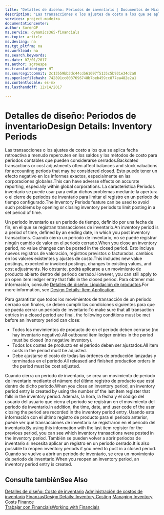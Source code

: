 ```yaml
---
title: "Detalles de diseño: Periodos de inventario | Documentos de Microsoft"
description: "Las transacciones o los ajustes de costo a los que se aplica fecha retroactiva a menudo repercuten en los saldos y los métodos de costo para periodos contables que pueden considerarse cerrados. Esto puede tener un efecto negativo en los informes exactos, especialmente en las corporaciones globales. La característica Periodos inventario se puede usar para evitar dichos problemas mediante la apertura o el cierre de periodos de inventario para limitar el registro en un periodo de tiempo configurado."
services: project-madeira
documentationcenter: 
author: SorenGP
ms.service: dynamics365-financials
ms.topic: article
ms.devlang: na
ms.tgt_pltfrm: na
ms.workload: na
ms.search.keywords: 
ms.date: 07/01/2017
ms.author: sgroespe
ms.translationtype: HT
ms.sourcegitcommit: 2c13559bb3dc44cdb61697f5135c5b931e34d2a8
ms.openlocfilehash: 742891cc8037696748b7beb459cc877ea482e2a1
ms.contentlocale: es-mx
ms.lasthandoff: 12/14/2017

---
```

# <a name="design-details-inventory-periods"></a><span data-ttu-id="c6e38-105">Detalles de diseño: Periodos de inventario</span><span class="sxs-lookup"><span data-stu-id="c6e38-105">Design Details: Inventory Periods</span></span>
<span data-ttu-id="c6e38-106">Las transacciones o los ajustes de costo a los que se aplica fecha retroactiva a menudo repercuten en los saldos y los métodos de costo para periodos contables que pueden considerarse cerrados.</span><span class="sxs-lookup"><span data-stu-id="c6e38-106">Backdated transactions or cost adjustments often affect balances and stock valuations for accounting periods that may be considered closed.</span></span> <span data-ttu-id="c6e38-107">Esto puede tener un efecto negativo en los informes exactos, especialmente en las corporaciones globales.</span><span class="sxs-lookup"><span data-stu-id="c6e38-107">This can have adverse effects on accurate reporting, especially within global corporations.</span></span> <span data-ttu-id="c6e38-108">La característica Periodos inventario se puede usar para evitar dichos problemas mediante la apertura o el cierre de periodos de inventario para limitar el registro en un periodo de tiempo configurado.</span><span class="sxs-lookup"><span data-stu-id="c6e38-108">The Inventory Periods feature can be used to avoid such problems by opening or closing inventory periods to limit posting in a set period of time.</span></span>  

 <span data-ttu-id="c6e38-109">Un periodo inventario es un periodo de tiempo, definido por una fecha de fin, en el que se registran transacciones de inventario.</span><span class="sxs-lookup"><span data-stu-id="c6e38-109">An inventory period is a period of time, defined by an ending date, in which you post inventory transactions.</span></span> <span data-ttu-id="c6e38-110">Cuando cierra un periodo de inventario, no se puede registrar ningún cambio de valor en el periodo cerrado.</span><span class="sxs-lookup"><span data-stu-id="c6e38-110">When you close an inventory period, no value changes can be posted in the closed period.</span></span> <span data-ttu-id="c6e38-111">Esto incluye nuevos registros de valoración, registros previstos o facturados, cambios en los valores existentes y ajustes de costo.</span><span class="sxs-lookup"><span data-stu-id="c6e38-111">This includes new value postings, expected or invoiced postings, changes to existing values, and cost adjustments.</span></span> <span data-ttu-id="c6e38-112">No obstante, podrá aplicarse a un movimiento de producto abierto dentro del periodo cerrado.</span><span class="sxs-lookup"><span data-stu-id="c6e38-112">However, you can still apply to an open item ledger entry that falls in the closed period.</span></span> <span data-ttu-id="c6e38-113">Para obtener más información, consulte [Detalles de diseño: Liquidación de productos](design-details-item-application.md).</span><span class="sxs-lookup"><span data-stu-id="c6e38-113">For more information, see [Design Details: Item Application](design-details-item-application.md).</span></span>  

 <span data-ttu-id="c6e38-114">Para garantizar que todos los movimientos de transacción de un periodo cerrado son finales, se deben cumplir las condiciones siguientes para que se pueda cerrar un periodo de inventario:</span><span class="sxs-lookup"><span data-stu-id="c6e38-114">To make sure that all transaction entries in a closed period are final, the following conditions must be met before an inventory period can close:</span></span>  

-   <span data-ttu-id="c6e38-115">Todos los movimientos de producto de en el periodo deben cerrarse (no hay inventario negativo).</span><span class="sxs-lookup"><span data-stu-id="c6e38-115">All outbound item ledger entries in the period must be closed (no negative inventory).</span></span>  
-   <span data-ttu-id="c6e38-116">Todos los costes de producto en el periodo deben ser ajustados.</span><span class="sxs-lookup"><span data-stu-id="c6e38-116">All item costs in the period must be adjusted.</span></span>  
-   <span data-ttu-id="c6e38-117">Debe ajustarse el costo de todas las órdenes de producción lanzadas y terminadas en el periodo.</span><span class="sxs-lookup"><span data-stu-id="c6e38-117">All released and finished production orders in the period must be cost adjusted.</span></span>  

 <span data-ttu-id="c6e38-118">Cuando cierra un periodo de inventario, se crea un movimiento de periodo de inventario mediante el número del último registro de producto que está dentro de dicho periodo.</span><span class="sxs-lookup"><span data-stu-id="c6e38-118">When you close an inventory period, an inventory period entry is created by using the number of the last item register that falls in the inventory period.</span></span> <span data-ttu-id="c6e38-119">Además, la hora, la fecha y el código del usuario del usuario que cierra el periodo se registran en el movimiento del periodo de inventario.</span><span class="sxs-lookup"><span data-stu-id="c6e38-119">In addition, the time, date, and user code of the user closing the period are recorded in the inventory period entry.</span></span> <span data-ttu-id="c6e38-120">Usando esta información con el último registro de producto para el periodo anterior, puede ver qué transacciones de inventario se registraron en el periodo del inventario.</span><span class="sxs-lookup"><span data-stu-id="c6e38-120">By using this information with the last item register for the previous period, you can see which inventory transactions were posted in the inventory period.</span></span> <span data-ttu-id="c6e38-121">También se pueden volver a abrir periodos de inventario si necesita aplicar un registro en un periodo cerrado.</span><span class="sxs-lookup"><span data-stu-id="c6e38-121">It is also possible to reopen inventory periods if you need to post in a closed period.</span></span> <span data-ttu-id="c6e38-122">Cuando se vuelve a abrir un periodo de inventario, se crea un movimiento de periodo de inventario.</span><span class="sxs-lookup"><span data-stu-id="c6e38-122">When you reopen an inventory period, an inventory period entry is created.</span></span>  

## <a name="see-also"></a><span data-ttu-id="c6e38-123">Consulte también</span><span class="sxs-lookup"><span data-stu-id="c6e38-123">See Also</span></span>  
 <span data-ttu-id="c6e38-124">[Detalles de diseño: Costo de inventario](design-details-inventory-costing.md) [Administración de costos de inventario](finance-manage-inventory-costs.md) [Finanzas](finance.md)</span><span class="sxs-lookup"><span data-stu-id="c6e38-124">[Design Details: Inventory Costing](design-details-inventory-costing.md) [Managing Inventory Costs](finance-manage-inventory-costs.md) [Finance](finance.md)</span></span>  
 [<span data-ttu-id="c6e38-125">Trabajar con Financials</span><span class="sxs-lookup"><span data-stu-id="c6e38-125">Working with Financials</span></span>](ui-work-product.md)

